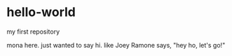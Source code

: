 # hello-world
my first repository

mona here.  just wanted to say hi.
like Joey Ramone says, "hey ho, let's go!"
